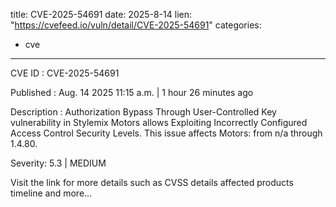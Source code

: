  
title: CVE-2025-54691
date: 2025-8-14
lien: "https://cvefeed.io/vuln/detail/CVE-2025-54691"
categories:
  - cve
---

CVE ID : CVE-2025-54691

Published :  Aug. 14
2025
11:15 a.m. | 1 hour
26 minutes ago

Description : Authorization Bypass Through User-Controlled Key vulnerability in Stylemix Motors allows Exploiting Incorrectly Configured Access Control Security Levels. This issue affects Motors: from n/a through 1.4.80.

Severity: 5.3 | MEDIUM

Visit the link for more details
such as CVSS details
affected products
timeline
and more...
